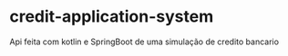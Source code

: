 # credit-application-system
Api feita com kotlin e SpringBoot de uma simulação de credito bancario 
